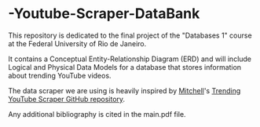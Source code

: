 # -Youtube-Scraper-DataBank

This repository is dedicated to the final project of the "Databases 1" course at the Federal University of Rio de Janeiro.

It contains a Conceptual Entity-Relationship Diagram (ERD) and will include Logical and Physical Data Models for a database that stores information about trending YouTube videos.

The data scraper we are using is heavily inspired by [Mitchell](https://github.com/mitchelljy)'s [Trending YouTube Scraper GitHub repository](https://github.com/mitchelljy/Trending-YouTube-Scraper).

Any additional bibliography is cited in the main.pdf file.
